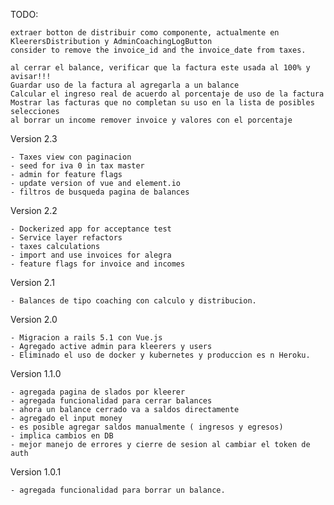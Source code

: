 TODO:
    
    extraer botton de distribuir como componente, actualmente en KleerersDistribution y AdminCoachingLogButton
    consider to remove the invoice_id and the invoice_date from taxes.
    
    al cerrar el balance, verificar que la factura este usada al 100% y avisar!!!
    Guardar uso de la factura al agregarla a un balance
    Calcular el ingreso real de acuerdo al porcentaje de uso de la factura
    Mostrar las facturas que no completan su uso en la lista de posibles selecciones
    al borrar un income remover invoice y valores con el porcentaje
    
    
Version 2.3

    - Taxes view con paginacion
    - seed for iva 0 in tax master
    - admin for feature flags
    - update version of vue and element.io
    - filtros de busqueda pagina de balances

Version 2.2
   
    - Dockerized app for acceptance test
    - Service layer refactors
    - taxes calculations
    - import and use invoices for alegra
    - feature flags for invoice and incomes

Version 2.1
    
    - Balances de tipo coaching con calculo y distribucion.

Version 2.0

    - Migracion a rails 5.1 con Vue.js 
    - Agregado active admin para kleerers y users
    - Eliminado el uso de docker y kubernetes y produccion es n Heroku.

Version 1.1.0

    - agregada pagina de slados por kleerer
    - agregada funcionalidad para cerrar balances
    - ahora un balance cerrado va a saldos directamente
    - agregado el input money
    - es posible agregar saldos manualmente ( ingresos y egresos)
    - implica cambios en DB
    - mejor manejo de errores y cierre de sesion al cambiar el token de auth

Version 1.0.1

    - agregada funcionalidad para borrar un balance.
